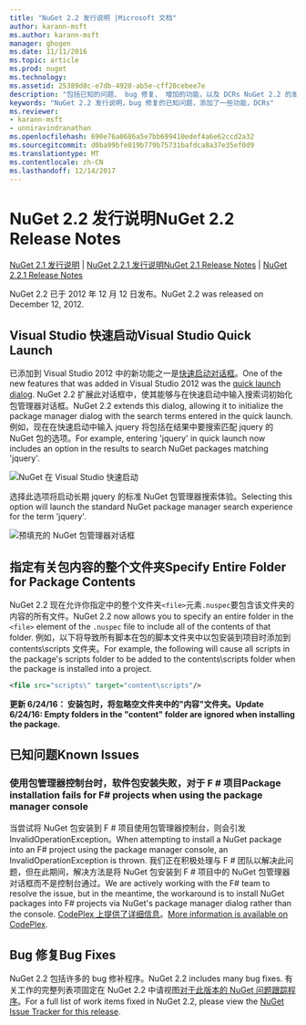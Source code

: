 ```yaml
---
title: "NuGet 2.2 发行说明 |Microsoft 文档"
author: karann-msft
ms.author: karann-msft
manager: ghogen
ms.date: 11/11/2016
ms.topic: article
ms.prod: nuget
ms.technology: 
ms.assetid: 25389d8c-e7db-4920-ab5e-cff20cebee7e
description: "包括已知的问题、 bug 修复、 增加的功能，以及 DCRs NuGet 2.2 的发行说明。"
keywords: "NuGet 2.2 发行说明，bug 修复的已知问题，添加了一些功能，DCRs"
ms.reviewer:
- karann-msft
- unniravindranathan
ms.openlocfilehash: 690e76a0686a5e7bb699410edef4a6e62ccd2a32
ms.sourcegitcommit: d0ba99bfe019b779b75731bafdca8a37e35ef0d9
ms.translationtype: MT
ms.contentlocale: zh-CN
ms.lasthandoff: 12/14/2017
---
```

# <a name="nuget-22-release-notes"></a><span data-ttu-id="7fe40-104">NuGet 2.2 发行说明</span><span class="sxs-lookup"><span data-stu-id="7fe40-104">NuGet 2.2 Release Notes</span></span>

<span data-ttu-id="7fe40-105">[NuGet 2.1 发行说明](../release-notes/nuget-2.1.md) | [NuGet 2.2.1 发行说明](../release-notes/nuget-2.2.1.md)</span><span class="sxs-lookup"><span data-stu-id="7fe40-105">[NuGet 2.1 Release Notes](../release-notes/nuget-2.1.md) | [NuGet 2.2.1 Release Notes](../release-notes/nuget-2.2.1.md)</span></span>

<span data-ttu-id="7fe40-106">NuGet 2.2 已于 2012 年 12 月 12 日发布。</span><span class="sxs-lookup"><span data-stu-id="7fe40-106">NuGet 2.2 was released on December 12, 2012.</span></span>

## <a name="visual-studio-quick-launch"></a><span data-ttu-id="7fe40-107">Visual Studio 快速启动</span><span class="sxs-lookup"><span data-stu-id="7fe40-107">Visual Studio Quick Launch</span></span>
<span data-ttu-id="7fe40-108">已添加到 Visual Studio 2012 中的新功能之一是[快速启动对话框](http://msdn.microsoft.com/library/hh417697.aspx)。</span><span class="sxs-lookup"><span data-stu-id="7fe40-108">One of the new features that was added in Visual Studio 2012 was the [quick launch dialog](http://msdn.microsoft.com/library/hh417697.aspx).</span></span> <span data-ttu-id="7fe40-109">NuGet 2.2 扩展此对话框中，使其能够与在快速启动中输入搜索词初始化包管理器对话框。</span><span class="sxs-lookup"><span data-stu-id="7fe40-109">NuGet 2.2 extends this dialog, allowing it to initialize the package manager dialog with the search terms entered in the quick launch.</span></span> <span data-ttu-id="7fe40-110">例如，现在在快速启动中输入 jquery 将包括在结果中要搜索匹配 jquery 的 NuGet 包的选项。</span><span class="sxs-lookup"><span data-stu-id="7fe40-110">For example, entering 'jquery' in quick launch now includes an option in the results to search NuGet packages matching 'jquery'.</span></span>

![NuGet 在 Visual Studio 快速启动](./media/quick-launch.png)

<span data-ttu-id="7fe40-112">选择此选项将启动长期 jquery 的标准 NuGet 包管理器搜索体验。</span><span class="sxs-lookup"><span data-stu-id="7fe40-112">Selecting this option will launch the standard NuGet package manager search experience for the term 'jquery'.</span></span>

![预填充的 NuGet 包管理器对话框](./media/pkg-mgr-search-from-quick-launch.png)

## <a name="specify-entire-folder-for-package-contents"></a><span data-ttu-id="7fe40-114">指定有关包内容的整个文件夹</span><span class="sxs-lookup"><span data-stu-id="7fe40-114">Specify Entire Folder for Package Contents</span></span>
<span data-ttu-id="7fe40-115">NuGet 2.2 现在允许你指定中的整个文件夹`<file>`元素`.nuspec`要包含该文件夹的内容的所有文件。</span><span class="sxs-lookup"><span data-stu-id="7fe40-115">NuGet 2.2 now allows you to specify an entire folder in the `<file>` element of the `.nuspec` file to include all of the contents of that folder.</span></span> <span data-ttu-id="7fe40-116">例如，以下将导致所有脚本在包的脚本文件夹中以包安装到项目时添加到 contents\scripts 文件夹。</span><span class="sxs-lookup"><span data-stu-id="7fe40-116">For example, the following will cause all scripts in the package's scripts folder to be added to the contents\scripts folder when the package is installed into a project.</span></span>

```xml
<file src="scripts\" target="content\scripts"/>
```

<span data-ttu-id="7fe40-117">**更新 6/24/16： 安装包时，将忽略空文件夹中的"内容"文件夹。**</span><span class="sxs-lookup"><span data-stu-id="7fe40-117">**Update 6/24/16: Empty folders in the "content" folder are ignored when installing the package.**</span></span>

## <a name="known-issues"></a><span data-ttu-id="7fe40-118">已知问题</span><span class="sxs-lookup"><span data-stu-id="7fe40-118">Known Issues</span></span>

### <a name="package-installation-fails-for-f-projects-when-using-the-package-manager-console"></a><span data-ttu-id="7fe40-119">使用包管理器控制台时，软件包安装失败，对于 F # 项目</span><span class="sxs-lookup"><span data-stu-id="7fe40-119">Package installation fails for F# projects when using the package manager console</span></span>
<span data-ttu-id="7fe40-120">当尝试将 NuGet 包安装到 F # 项目使用包管理器控制台，则会引发 InvalidOperationException。</span><span class="sxs-lookup"><span data-stu-id="7fe40-120">When attempting to install a NuGet package into an F# project using the package manager console, an InvalidOperationException is thrown.</span></span> <span data-ttu-id="7fe40-121">我们正在积极处理与 F # 团队以解决此问题，但在此期间，解决方法是将 NuGet 包安装到 F # 项目中的 NuGet 包管理器对话框而不是控制台通过。</span><span class="sxs-lookup"><span data-stu-id="7fe40-121">We are actively working with the F# team to resolve the issue, but in the meantime, the workaround is to install NuGet packages into F# projects via NuGet's package manager dialog rather than the console.</span></span> <span data-ttu-id="7fe40-122">[CodePlex 上提供了详细信息](http://nuget.codeplex.com/workitem/2873)。</span><span class="sxs-lookup"><span data-stu-id="7fe40-122">[More information is available on CodePlex](http://nuget.codeplex.com/workitem/2873).</span></span>


## <a name="bug-fixes"></a><span data-ttu-id="7fe40-123">Bug 修复</span><span class="sxs-lookup"><span data-stu-id="7fe40-123">Bug Fixes</span></span>
<span data-ttu-id="7fe40-124">NuGet 2.2 包括许多的 bug 修补程序。</span><span class="sxs-lookup"><span data-stu-id="7fe40-124">NuGet 2.2 includes many bug fixes.</span></span> <span data-ttu-id="7fe40-125">有关工作的完整列表项固定在 NuGet 2.2 中请视图[对于此版本的 NuGet 问题跟踪程序](http://nuget.codeplex.com/workitem/list/advanced?keyword=&status=Closed&type=All&priority=All&release=NuGet%202.2&assignedTo=All&component=All&sortField=LastUpdatedDate&sortDirection=Descending&page=0)。</span><span class="sxs-lookup"><span data-stu-id="7fe40-125">For a full list of work items fixed in NuGet 2.2, please view the [NuGet Issue Tracker for this release](http://nuget.codeplex.com/workitem/list/advanced?keyword=&status=Closed&type=All&priority=All&release=NuGet%202.2&assignedTo=All&component=All&sortField=LastUpdatedDate&sortDirection=Descending&page=0).</span></span>
